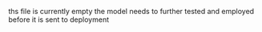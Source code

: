 ths file is currently empty 
the model needs to further tested and employed before it is sent to deployment
